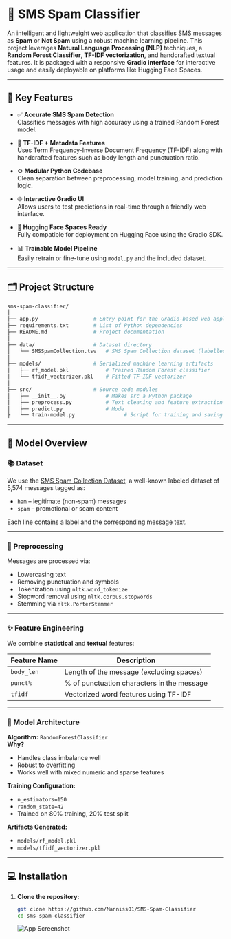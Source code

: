 # 📩 SMS Spam Classifier

An intelligent and lightweight web application that classifies SMS messages as **Spam** or **Not Spam** using a robust machine learning pipeline. This project leverages **Natural Language Processing (NLP)** techniques, a **Random Forest Classifier**, **TF-IDF vectorization**, and handcrafted textual features. It is packaged with a responsive **Gradio interface** for interactive usage and easily deployable on platforms like Hugging Face Spaces.

---

## 📌 Key Features

- ✅ **Accurate SMS Spam Detection**  
  Classifies messages with high accuracy using a trained Random Forest model.

- 🧠 **TF-IDF + Metadata Features**  
  Uses Term Frequency-Inverse Document Frequency (TF-IDF) along with handcrafted features such as body length and punctuation ratio.

- ⚙️ **Modular Python Codebase**  
  Clean separation between preprocessing, model training, and prediction logic.

- 🌐 **Interactive Gradio UI**  
  Allows users to test predictions in real-time through a friendly web interface.

- 🚀 **Hugging Face Spaces Ready**  
  Fully compatible for deployment on Hugging Face using the Gradio SDK.

- 📊 **Trainable Model Pipeline**  
  Easily retrain or fine-tune using `model.py` and the included dataset.

---

## 🗂️ Project Structure
``` bash
sms-spam-classifier/
│
├── app.py                  # Entry point for the Gradio-based web application
├── requirements.txt        # List of Python dependencies
├── README.md               # Project documentation
│
├── data/                   # Dataset directory
│   └── SMSSpamCollection.tsv   # SMS Spam Collection dataset (labelled messages)
│
├── models/                 # Serialized machine learning artifacts
│   ├── rf_model.pkl            # Trained Random Forest classifier
│   └── tfidf_vectorizer.pkl    # Fitted TF-IDF vectorizer
│
├── src/                    # Source code modules
│   ├── __init__.py             # Makes src a Python package
│   ├── preprocess.py           # Text cleaning and feature extraction utilities
│   ├── predict.py              # Mode
├   └── train-model.py                # Script for training and saving the ML model and vectorizer
```

---
## 🧠 Model Overview

### 📚 Dataset

We use the [SMS Spam Collection Dataset](https://www.kaggle.com/datasets/uciml/sms-spam-collection-dataset), a well-known labeled dataset of 5,574 messages tagged as:
- `ham` – legitimate (non-spam) messages
- `spam` – promotional or scam content

Each line contains a label and the corresponding message text.

---

### 🧪 Preprocessing

Messages are processed via:

- Lowercasing text
- Removing punctuation and symbols
- Tokenization using `nltk.word_tokenize`
- Stopword removal using `nltk.corpus.stopwords`
- Stemming via `nltk.PorterStemmer`

---

### ✨ Feature Engineering

We combine **statistical** and **textual** features:

| Feature Name   | Description                                 |
|----------------|---------------------------------------------|
| `body_len`     | Length of the message (excluding spaces)     |
| `punct%`       | % of punctuation characters in the message   |
| `tfidf`        | Vectorized word features using TF-IDF        |

---

### 🤖 Model Architecture

**Algorithm:** `RandomForestClassifier`  
**Why?**
- Handles class imbalance well
- Robust to overfitting
- Works well with mixed numeric and sparse features

**Training Configuration:**
- `n_estimators=150`
- `random_state=42`
- Trained on 80% training, 20% test split

**Artifacts Generated:**
- `models/rf_model.pkl`
- `models/tfidf_vectorizer.pkl`

---

## 💻 Installation

1. **Clone the repository:**
   ```bash
   git clone https://github.com/Manniss01/SMS-Spam-Classifier
   cd sms-spam-classifier
   ```
   ![App Screenshot](./screenshot.png)




